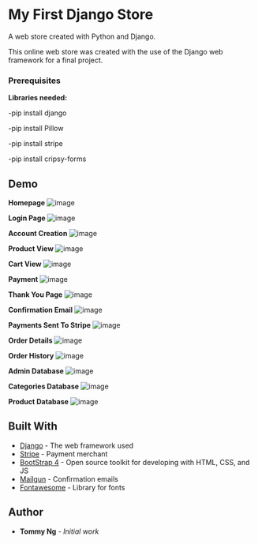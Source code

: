 # My First Django Store
A web store created with Python and Django.

This online web store was created with the use of the Django web framework for a final project.

### Prerequisites

**Libraries needed:**

-pip install django

-pip install Pillow

-pip install stripe

-pip install cripsy-forms

## Demo
**Homepage**
![image](https://user-images.githubusercontent.com/42853509/50194086-f95bc300-02fe-11e9-9f34-a755609c8aa5.png)

**Login Page**
![image](https://user-images.githubusercontent.com/42853509/50194159-3fb12200-02ff-11e9-8607-9d016860f999.png)

**Account Creation**
![image](https://user-images.githubusercontent.com/42853509/50194441-8ce1c380-0300-11e9-8d70-40c5700da282.png)

**Product View**
![image](https://user-images.githubusercontent.com/42853509/50194189-59eb0000-02ff-11e9-92cb-539442e9af35.png)

**Cart View**
![image](https://user-images.githubusercontent.com/42853509/50194204-6ec79380-02ff-11e9-9ae6-280c3b64cd3f.png)

**Payment**
![image](https://user-images.githubusercontent.com/42853509/50194226-8737ae00-02ff-11e9-81f1-f7cbb5d91ab7.png)

**Thank You Page**
![image](https://user-images.githubusercontent.com/42853509/50194263-b0583e80-02ff-11e9-829a-c644c3620571.png)

**Confirmation Email**
![image](https://user-images.githubusercontent.com/42853509/50194361-16dd5c80-0300-11e9-9249-b526fd561868.png)

**Payments Sent To Stripe**
![image](https://user-images.githubusercontent.com/42853509/50319135-57b5ac80-048b-11e9-8d23-f158462e7193.JPG)

**Order Details**
![image](https://user-images.githubusercontent.com/42853509/50194416-66bc2380-0300-11e9-95d3-db7b2b3bbf1c.png)

**Order History**
![image](https://user-images.githubusercontent.com/42853509/50194766-e8608100-0301-11e9-9c00-2963d3e6d532.png)

**Admin Database**
![image](https://user-images.githubusercontent.com/42853509/50194493-c7e3f700-0300-11e9-9727-3deba40e9d4a.png)

**Categories Database**
![image](https://user-images.githubusercontent.com/42853509/50194648-725c1a00-0301-11e9-8977-b5c7fd8da0de.png)

**Product Database**
![image](https://user-images.githubusercontent.com/42853509/50194533-efd35a80-0300-11e9-8f99-e0399a96eb27.png)


## Built With

* [Django](https://www.djangoproject.com/) - The web framework used
* [Stripe](https://stripe.com/) - Payment merchant
* [BootStrap 4](https://getbootstrap.com/) - Open source toolkit for developing with HTML, CSS, and JS
* [Mailgun](https://www.mailgun.com/) - Confirmation emails
* [Fontawesome](https://fontawesome.com/) - Library for fonts

## Author

* **Tommy Ng** - *Initial work*
